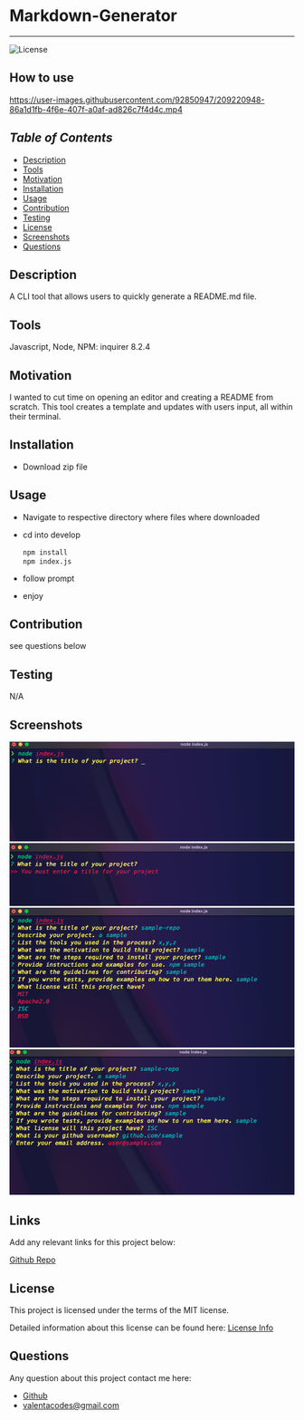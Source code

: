 # Markdown-Generator

---

![License](https://img.shields.io/badge/License-MIT-blue)

## How to use 

https://user-images.githubusercontent.com/92850947/209220948-86a1d1fb-4f6e-407f-a0af-ad826c7f4d4c.mp4

## *Table of Contents*

- [Description](#description)
- [Tools](#tools)
- [Motivation](#motivation)
- [Installation](#installation)
- [Usage](#usage)
- [Contribution](#contribution)
- [Testing](#testing)
- [License](#license)
- [Screenshots](#screenshots)
- [Questions](#questions)

## **Description**

  A CLI tool that allows users to quickly generate a README.md file.

## **Tools**

  Javascript, Node, NPM: inquirer 8.2.4

## **Motivation**

  I wanted to cut time on opening an editor and creating a README from scratch. This tool creates a template and updates with users input, all within their terminal.

## **Installation**
  
  - Download zip file 

## **Usage**

- Navigate to respective directory where files where downloaded
- cd into develop

  ```
  npm install
  npm index.js
  ```

- follow prompt
- enjoy

## **Contribution**

  see questions below
  
## **Testing**

  N/A

## **Screenshots**

  ![Step One](/assets/screenshots/Screen%20Shot%202022-12-22%20at%2011.29.25%20AM.png)
  ![Step Two](/assets/screenshots/Screen%20Shot%202022-12-22%20at%2011.29.38%20AM.png)
  ![Step Three](/assets/screenshots/Screen%20Shot%202022-12-22%20at%2011.30.41%20AM.png)
  ![Step Four](/assets/screenshots/Screen%20Shot%202022-12-22%20at%2011.31.15%20AM.png)

## **Links**
  
  Add any relevant links for this project below:

  [Github Repo](https://github.com/ValentaCodes/Markdown-Generator/edit/main/README.md)

## License

  This project is licensed under the terms of the MIT license.

  Detailed information about this license can be found here: [License Info](https://choosealicense.com/licenses/mit)

## Questions

  Any question about this project contact me here:

- [Github](https://github.com/ValentaCodes)
- <valentacodes@gmail.com>
  
